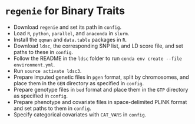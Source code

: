 # `regenie` for Binary Traits

* Download `regenie` and set its path in `config`.
* Load `R`, `python`, `parallel`, and `anaconda` in `slurm`.
* Install the `qqman` and `data.table` packages in `R`.
* Download `ldsc`, the corresponding SNP list, and LD score file, and set paths to these in `config`.
* Follow the README in the `ldsc` folder to run `conda env create --file environment.yml`.
* Run `source activate ldsc3`.
* Prepare imputed genetic files in `pgen` format, split by chromosomes, and place them in the `GEN` directory as specified in `config`.
* Prepare genotype files in `bed` format and place them in the `GTP` directory as specified in `config`.
* Prepare phenotype and covariate files in space-delimited PLINK format and set paths to them in `config`.
* Specify categorical covariates with `CAT_VARS` in `config`.
